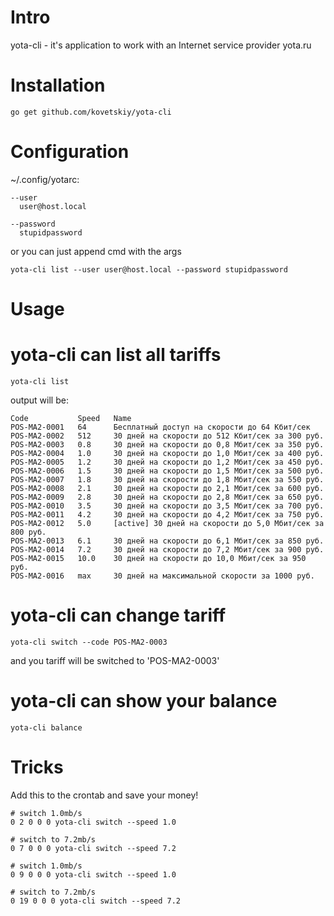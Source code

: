 Intro
=====

yota-cli - it's application to work with an Internet service provider yota.ru

Installation
============

```
go get github.com/kovetskiy/yota-cli
```

Configuration
=============

~/.config/yotarc:
```
--user
  user@host.local

--password
  stupidpassword
```

or you can just append cmd with the args

```
yota-cli list --user user@host.local --password stupidpassword
```

Usage
=====

# yota-cli can list all tariffs

```
yota-cli list
```

output will be:

```
Code           Speed   Name
POS-MA2-0001   64      Бесплатный доступ на скорости до 64 Кбит/сек
POS-MA2-0002   512     30 дней на скорости до 512 Кбит/сек за 300 руб.
POS-MA2-0003   0.8     30 дней на скорости до 0,8 Мбит/сек за 350 руб.
POS-MA2-0004   1.0     30 дней на скорости до 1,0 Мбит/сек за 400 руб.
POS-MA2-0005   1.2     30 дней на скорости до 1,2 Мбит/сек за 450 руб.
POS-MA2-0006   1.5     30 дней на скорости до 1,5 Мбит/сек за 500 руб.
POS-MA2-0007   1.8     30 дней на скорости до 1,8 Мбит/сек за 550 руб.
POS-MA2-0008   2.1     30 дней на скорости до 2,1 Мбит/сек за 600 руб.
POS-MA2-0009   2.8     30 дней на скорости до 2,8 Мбит/сек за 650 руб.
POS-MA2-0010   3.5     30 дней на скорости до 3,5 Мбит/сек за 700 руб.
POS-MA2-0011   4.2     30 дней на скорости до 4,2 Мбит/сек за 750 руб.
POS-MA2-0012   5.0     [active] 30 дней на скорости до 5,0 Мбит/сек за 800 руб.
POS-MA2-0013   6.1     30 дней на скорости до 6,1 Мбит/сек за 850 руб.
POS-MA2-0014   7.2     30 дней на скорости до 7,2 Мбит/сек за 900 руб.
POS-MA2-0015   10.0    30 дней на скорости до 10,0 Мбит/сек за 950 руб.
POS-MA2-0016   max     30 дней на максимальной скорости за 1000 руб.
```

# yota-cli can change tariff

```
yota-cli switch --code POS-MA2-0003
```

and you tariff will be switched to 'POS-MA2-0003'


# yota-cli can show your balance

```
yota-cli balance
```


Tricks
======

Add this to the crontab and save your money!
```
# switch 1.0mb/s
0 2 0 0 0 yota-cli switch --speed 1.0

# switch to 7.2mb/s
0 7 0 0 0 yota-cli switch --speed 7.2

# switch 1.0mb/s
0 9 0 0 0 yota-cli switch --speed 1.0

# switch to 7.2mb/s
0 19 0 0 0 yota-cli switch --speed 7.2
```
